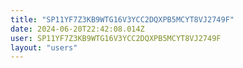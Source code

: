```yaml
---
title: "SP11YF7Z3KB9WTG16V3YCC2DQXPB5MCYT8VJ2749F"
date: 2024-06-20T22:42:08.014Z
user: SP11YF7Z3KB9WTG16V3YCC2DQXPB5MCYT8VJ2749F
layout: "users"
---
```

    
